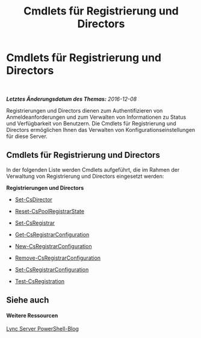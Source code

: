 ﻿---
title: Cmdlets für Registrierung und Directors
TOCTitle: Cmdlets für Registrierung und Directors
ms:assetid: 327c08ab-7e1e-47c0-b280-a001722c116f
ms:mtpsurl: https://technet.microsoft.com/de-de/library/Gg415641(v=OCS.15)
ms:contentKeyID: 49293608
ms.date: 12/10/2016
mtps_version: v=OCS.15
ms.translationtype: HT
---

# Cmdlets für Registrierung und Directors

 

_**Letztes Änderungsdatum des Themas:** 2016-12-08_

Registrierungen und Directors dienen zum Authentifizieren von Anmeldeanforderungen und zum Verwalten von Informationen zu Status und Verfügbarkeit von Benutzern. Die Cmdlets für Registrierung und Directors ermöglichen Ihnen das Verwalten von Konfigurationseinstellungen für diese Server.

## Cmdlets für Registrierung und Directors

In der folgenden Liste werden Cmdlets aufgeführt, die im Rahmen der Verwaltung von Registrierung und Directors eingesetzt werden:

**Registrierungen und Directors**

  -   
    [Set-CsDirector](set-csdirector.md)

  -   
    [Reset-CsPoolRegistrarState](reset-cspoolregistrarstate.md)

  -   
    [Set-CsRegistrar](set-csregistrar.md)

  -   
    [Get-CsRegistrarConfiguration](get-csregistrarconfiguration.md)

  -   
    [New-CsRegistrarConfiguration](new-csregistrarconfiguration.md)

  -   
    [Remove-CsRegistrarConfiguration](remove-csregistrarconfiguration.md)

  -   
    [Set-CsRegistrarConfiguration](set-csregistrarconfiguration.md)

  -   
    [Test-CsRegistration](test-csregistration.md)

## Siehe auch

#### Weitere Ressourcen

[Lync Server PowerShell-Blog](http://go.microsoft.com/fwlink/?linkid=203150%26clcid=0x407)

